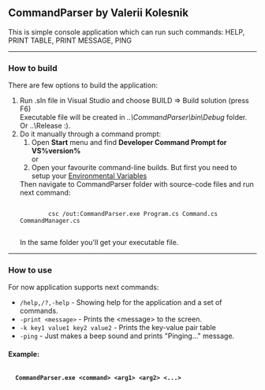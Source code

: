 <h2>CommandParser by Valerii Kolesnik</h2>
<p>This is simple console application which can run such commands: HELP, PRINT TABLE, PRINT MESSAGE, PING</p>
<hr/>
<h3>How to build</h3>
<p>
  There are few options to build the application:
  <ol>
    <li>Run .sln file in Visual Studio and choose BUILD => Build solution (press F6)</li>
    Executable file will be created in <em>..\CommandParser\bin\Debug</em> folder. Or ..\Release :).
    <li>
      Do it manually through a command prompt:
      <ol>
        <li>Open <b>Start</b> menu and find <b>Developer Command Prompt for VS%version%</b></li>
        or
        <li>Open your favourite command-line builds. But first you need to setup your <a href="https://msdn.microsoft.com/en-us/library/1700bbwd.aspx">Environmental Variables</a></li>
      </ol>
      Then navigate to CommandParser folder with source-code files and run next command:
      <pre><code>
        csc /out:CommandParser.exe Program.cs Command.cs CommandManager.cs
      </code></pre>
      In the same folder you'll get your executable file.
    </li>
  </ol>
</p>
<hr/>
<h3>How to use</h3>
For now application supports next commands:
<ul>
  <li><code>/help,/?,-help</code> - Showing help for the application and a set of commands.</li>
  <li><code>-print &ltmessage&gt</code> - Prints the &ltmessage&gt to the screen.</li>
  <li><code>-k key1 value1 key2 value2</code> - Prints the key-value pair table</li>
  <li><code>-ping</code> - Just makes a beep sound and prints "Pinging..." message.</li>
</ul>
<h4><b>Example:</h4>
<pre><code>
  CommandParser.exe &ltcommand&gt &ltarg1&gt &ltarg2&gt &lt...&gt
  
</code></pre>
